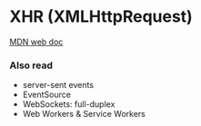 # XHR (XMLHttpRequest)
[MDN web doc](https://developer.mozilla.org/en-US/docs/Web/API/XMLHttpRequest)
### Also read
- server-sent events
- EventSource
- WebSockets: full-duplex
- Web Workers & Service Workers